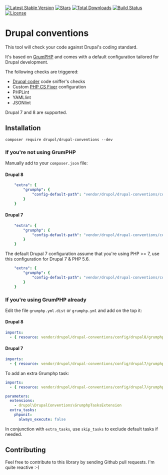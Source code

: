 [![Latest Stable Version](https://img.shields.io/packagist/v/drupol/drupal-conventions.svg?style=flat-square)](https://packagist.org/packages/drupol/drupal-conventions)
 [![Stars](https://img.shields.io/github/stars/drupol/drupal-conventions.svg?style=flat-square)](https://github.com/drupol/drupal-conventions)
 [![Total Downloads](https://img.shields.io/packagist/dt/drupol/drupal-conventions.svg?style=flat-square)](https://packagist.org/packages/drupol/drupal-conventions)
 [![Build Status](https://img.shields.io/travis/drupol/drupal-conventions/master.svg?style=flat-square)](https://travis-ci.org/drupol/drupal-conventions)
 [![License](https://img.shields.io/github/license/drupol/drupal-conventions.svg?style=flat-square)](https://packagist.org/packages/drupol/drupal-conventions)

# Drupal conventions

This tool will check your code against Drupal's coding standard.

It's based on [GrumPHP](https://github.com/phpro/grumphp) and comes with a default configuration tailored for Drupal development.

The following checks are triggered:
* [Drupal coder](https://www.drupal.org/project/coder) code sniffer's checks
* Custom [PHP CS Fixer](https://github.com/FriendsOfPHP/PHP-CS-Fixer) configuration
* PHPLint
* YAMLlint
* JSONlint

Drupal 7 and 8 are supported.

## Installation

```shell
composer require drupol/drupal-conventions --dev
```

### If you're not using GrumPHP

Manually add to your `composer.json` file:

#### Drupal 8
```yaml
    "extra": {
        "grumphp": {
            "config-default-path": "vendor/drupol/drupal-conventions/config/drupal8/grumphp.yml"
        }
    }
```
#### Drupal 7
```yaml
    "extra": {
        "grumphp": {
            "config-default-path": "vendor/drupol/drupal-conventions/config/drupal7/grumphp.yml"
        }
    }
```

The default Drupal 7 configuration assume that you're using PHP >= 7, use this configuration for Drupal 7 & PHP 5.6.

```yaml
    "extra": {
        "grumphp": {
            "config-default-path": "vendor/drupol/drupal-conventions/config/drupal7/php5.6/grumphp.yml"
        }
    }
```

### If you're using GrumPHP already

Edit the file `grumphp.yml.dist` or `grumphp.yml` and add on the top it:

#### Drupal 8
```yaml
imports:
  - { resource: vendor/drupol/drupal-conventions/config/drupal8/grumphp.yml }
```
#### Drupal 7
```yaml
imports:
  - { resource: vendor/drupol/drupal-conventions/config/drupal7/grumphp.yml }
```

To add an extra Grumphp task:

```yaml
imports:
  - { resource: vendor/drupol/drupal-conventions/config/drupal7/grumphp.yml }

parameters:
  extensions:
    - drupol\DrupalConventions\GrumphpTasksExtension
  extra_tasks:
    phpunit:
      always_execute: false
```

In conjunction with `extra_tasks`, use `skip_tasks` to exclude default tasks if needed.

## Contributing

Feel free to contribute to this library by sending Github pull requests. I'm quite reactive :-)
